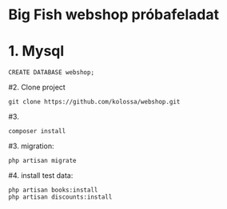 Big Fish webshop próbafeladat
=====================

# 1. Mysql

	CREATE DATABASE webshop;

#2.  Clone project

	git clone https://github.com/kolossa/webshop.git

#3. 

	composer install

#3. migration: 

	php artisan migrate

#4. install test data:

	php artisan books:install
	php artisan discounts:install
